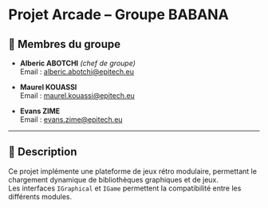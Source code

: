 # Projet Arcade – Groupe BABANA

## 👥 Membres du groupe

- **Alberic ABOTCHI** *(chef de groupe)*  
  Email : alberic.abotchi@epitech.eu

- **Maurel KOUASSI**  
  Email : maurel.kouassi@epitech.eu

- **Evans ZIME**  
  Email : evans.zime@epitech.eu

---

## 📝 Description

Ce projet implémente une plateforme de jeux rétro modulaire, permettant le chargement dynamique de bibliothèques graphiques et de jeux.  
Les interfaces `IGraphical` et `IGame` permettent la compatibilité entre les différents modules.

